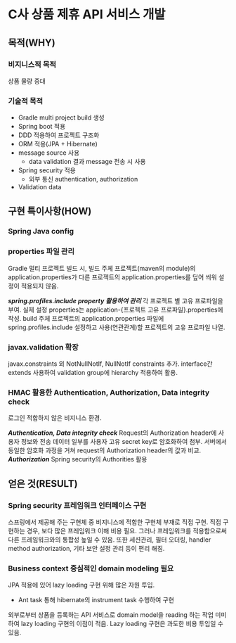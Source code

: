 # C사 상품 제휴 API 서비스 개발
## 목적(WHY)
### 비지니스적 목적
상품 물량 증대
### 기술적 목적
- Gradle multi project build 생성
- Spring boot 적용
- DDD 적용하여 프로젝트 구조화
- ORM 적용(JPA + Hibernate)
- message source 사용
	- data validation 결과 message 전송 시 사용
- Spring security 적용
	- 외부 통신 authentication, authorization
- Validation data
## 구현 특이사항(HOW)
### Spring Java config
### properties 파일 관리
Gradle 멀티 프로젝트 빌드 시, 빌드 주체 프로젝트(maven의 module)의 application.properties가 다른 프로젝트의 application.properties를 덮어 씌워 설정이 적용되지 않음.

**_spring.profiles.include property 활용하여 관리_**
각 프로젝트 별 고유 프로파일을 부여.
실제 설정 properties는 application-{프로젝트 고유 프로파일}.properties에 작성.
build 주체 프로젝트의 application.properties 파일에 spring.profiles.include 설정하고 사용(연관관계)할 프로젝트의 고유 프로파일 나열.
### javax.validation 확장
javax.constraints 외 NotNullNotIf, NullNotIf constraints 추가.
interface간 extends 사용하여 validation group에 hierarchy 적용하여 활용.
### HMAC 활용한 Authentication, Authorization, Data integrity check
로그인 적합하지 않은 비지니스 환경.

**_Authentication, Data integrity check_**
Request의 Authorization header에 사용자 정보와 전송 데이터 일부를 사용자 고유 secret key로 암호화하여 첨부. 서버에서 동일한 암호화 과정을 거쳐 request의 Authorization header의 값과 비교.
**_Authorization_**
Spring security의 Authorities 활용
## 얻은 것(RESULT)
### Spring security 프레임워크 인터페이스 구현
스프링에서 제공해 주는 구현체 중 비지니스에 적합한 구현체 부재로 직접 구현.
직접 구현하는 경우, 보다 많은 프레임워크 이해 비용 필요. 그러나 프레임워크를 적용함으로써 다른 프레임워크와의 통합성 높일 수 있음. 또한 세션관리, 필터 오더링, handler method authorization, 기타 보안 설정 관리 등이 편리 해짐.
### Business context 중심적인 domain modeling 필요
JPA 적용에 있어 lazy loading 구현 위해 많은 자원 투입.

- Ant task 통해 hibernate의 instrument task 수행하여 구현

외부로부터 상품을 등록하는 API 서비스로 domain model을 reading 하는 작업 미미하여 lazy loading 구현의 이점이 적음. Lazy loading 구현은 과도한 비용 투입일 수 있음.